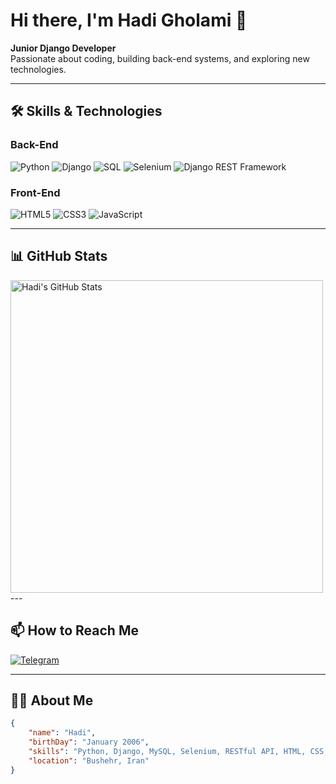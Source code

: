 # Hi there, I'm Hadi Gholami 👋  
**Junior Django Developer**  
Passionate about coding, building back-end systems, and exploring new technologies.

---


## 🛠️ Skills & Technologies

### **Back-End**
<p>
  <img src="https://img.shields.io/badge/Python-3776AB?style=for-the-badge&logo=python&logoColor=white" alt="Python"/>
  <img src="https://img.shields.io/badge/Django-092E20?style=for-the-badge&logo=django&logoColor=white" alt="Django"/>
  <img src="https://img.shields.io/badge/SQL-336791?style=for-the-badge&logo=postgresql&logoColor=white" alt="SQL"/>
  <img src="https://img.shields.io/badge/Selenium-43B02A?style=for-the-badge&logo=selenium&logoColor=white" alt="Selenium"/>
  <img src="https://img.shields.io/badge/DRF-092E20?style=for-the-badge&logo=django&logoColor=white" alt="Django REST Framework"/>
</p>

### **Front-End**
<p>
  <img src="https://img.shields.io/badge/HTML5-E34F26?style=for-the-badge&logo=html5&logoColor=white" alt="HTML5"/>
  <img src="https://img.shields.io/badge/CSS3-1572B6?style=for-the-badge&logo=css3&logoColor=white" alt="CSS3"/>
  <img src="https://img.shields.io/badge/JavaScript-F7DF1E?style=for-the-badge&logo=javascript&logoColor=black" alt="JavaScript"/>
</p>

---

## 📊 GitHub Stats
<img src="https://github-readme-stats.vercel.app/api?username=hadiagha07&show_icons=true&theme=radical" alt="Hadi's GitHub Stats" width="500"/>
---

## 📫 How to Reach Me
[![Telegram](https://img.shields.io/badge/Telegram-2CA5E0?style=for-the-badge&logo=telegram&logoColor=white)](https://t.me/hadiagha7)


---

## 👨‍💻 About Me
```json
{
    "name": "Hadi",
    "birthDay": "January 2006",
    "skills": "Python, Django, MySQL, Selenium, RESTful API, HTML, CSS, JavaScript",
    "location": "Bushehr, Iran"
}


